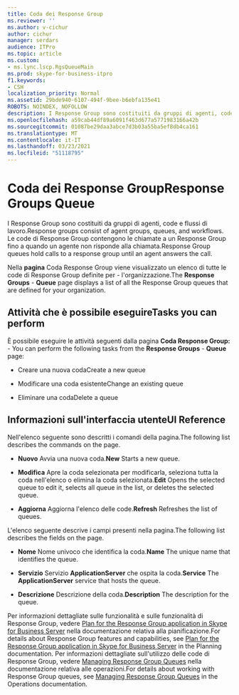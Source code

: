 ```yaml
---
title: Coda dei Response Group
ms.reviewer: ''
ms.author: v-cichur
author: cichur
manager: serdars
audience: ITPro
ms.topic: article
ms.custom:
- ms.lync.lscp.RgsQueueMain
ms.prod: skype-for-business-itpro
f1.keywords:
- CSH
localization_priority: Normal
ms.assetid: 29bde940-6107-494f-9bee-b6ebfa135e41
ROBOTS: NOINDEX, NOFOLLOW
description: I Response Group sono costituiti da gruppi di agenti, code e flussi di lavoro. Le code di Response Group contengono le chiamate a un Response Group fino a quando un agente non risponde alla chiamata.
ms.openlocfilehash: a59cab44df89a6091f463d677a5771983166a42b
ms.sourcegitcommit: 01087be29daa3abce7d3b03a55ba5ef8db4ca161
ms.translationtype: MT
ms.contentlocale: it-IT
ms.lasthandoff: 03/23/2021
ms.locfileid: "51118795"
---
```

# <a name="response-groups-queue"></a><span data-ttu-id="7743a-104">Coda dei Response Group</span><span class="sxs-lookup"><span data-stu-id="7743a-104">Response Groups Queue</span></span>

<span data-ttu-id="7743a-105">I Response Group sono costituiti da gruppi di agenti, code e flussi di lavoro.</span><span class="sxs-lookup"><span data-stu-id="7743a-105">Response groups consist of agent groups, queues, and workflows.</span></span> <span data-ttu-id="7743a-106">Le code di Response Group contengono le chiamate a un Response Group fino a quando un agente non risponde alla chiamata.</span><span class="sxs-lookup"><span data-stu-id="7743a-106">Response Group queues hold calls to a response group until an agent answers the call.</span></span>

<span data-ttu-id="7743a-107">Nella **pagina** Coda Response Group viene visualizzato un elenco di tutte le code di Response Group definite per  -   l'organizzazione.</span><span class="sxs-lookup"><span data-stu-id="7743a-107">The **Response Groups** - **Queue** page displays a list of all the Response Group queues that are defined for your organization.</span></span>

## <a name="tasks-you-can-perform"></a><span data-ttu-id="7743a-108">Attività che è possibile eseguire</span><span class="sxs-lookup"><span data-stu-id="7743a-108">Tasks you can perform</span></span>

<span data-ttu-id="7743a-109">È possibile eseguire le attività seguenti dalla pagina **Coda Response Group:**  -  </span><span class="sxs-lookup"><span data-stu-id="7743a-109">You can perform the following tasks from the **Response Groups** - **Queue** page:</span></span>

- <span data-ttu-id="7743a-110">Creare una nuova coda</span><span class="sxs-lookup"><span data-stu-id="7743a-110">Create a new queue</span></span>

- <span data-ttu-id="7743a-111">Modificare una coda esistente</span><span class="sxs-lookup"><span data-stu-id="7743a-111">Change an existing queue</span></span>

- <span data-ttu-id="7743a-112">Eliminare una coda</span><span class="sxs-lookup"><span data-stu-id="7743a-112">Delete a queue</span></span>

## <a name="ui-reference"></a><span data-ttu-id="7743a-113">Informazioni sull'interfaccia utente</span><span class="sxs-lookup"><span data-stu-id="7743a-113">UI Reference</span></span>

<span data-ttu-id="7743a-114">Nell'elenco seguente sono descritti i comandi della pagina.</span><span class="sxs-lookup"><span data-stu-id="7743a-114">The following list describes the commands on the page.</span></span>

- <span data-ttu-id="7743a-115">**Nuovo** Avvia una nuova coda.</span><span class="sxs-lookup"><span data-stu-id="7743a-115">**New** Starts a new queue.</span></span>

- <span data-ttu-id="7743a-116">**Modifica** Apre la coda selezionata per modificarla, seleziona tutta la coda nell'elenco o elimina la coda selezionata.</span><span class="sxs-lookup"><span data-stu-id="7743a-116">**Edit** Opens the selected queue to edit it, selects all queue in the list, or deletes the selected queue.</span></span>

- <span data-ttu-id="7743a-117">**Aggiorna** Aggiorna l'elenco delle code.</span><span class="sxs-lookup"><span data-stu-id="7743a-117">**Refresh** Refreshes the list of queues.</span></span>

<span data-ttu-id="7743a-118">L'elenco seguente descrive i campi presenti nella pagina.</span><span class="sxs-lookup"><span data-stu-id="7743a-118">The following list describes the fields on the page.</span></span>

- <span data-ttu-id="7743a-119">**Nome** Nome univoco che identifica la coda.</span><span class="sxs-lookup"><span data-stu-id="7743a-119">**Name** The unique name that identifies the queue.</span></span>

- <span data-ttu-id="7743a-120">**Servizio** Servizio **ApplicationServer** che ospita la coda.</span><span class="sxs-lookup"><span data-stu-id="7743a-120">**Service** The **ApplicationServer** service that hosts the queue.</span></span>

- <span data-ttu-id="7743a-121">**Descrizione** Descrizione della coda.</span><span class="sxs-lookup"><span data-stu-id="7743a-121">**Description** The description for the queue.</span></span>

<span data-ttu-id="7743a-122">Per informazioni dettagliate sulle funzionalità e sulle funzionalità di Response Group, vedere [Plan for the Response Group application in Skype for Business Server](../../../plan-your-deployment/enterprise-voice-solution/response-group.md) nella documentazione relativa alla pianificazione.</span><span class="sxs-lookup"><span data-stu-id="7743a-122">For details about Response Group features and capabilities, see [Plan for the Response Group application in Skype for Business Server](../../../plan-your-deployment/enterprise-voice-solution/response-group.md) in the Planning documentation.</span></span> <span data-ttu-id="7743a-123">Per informazioni dettagliate sull'utilizzo delle code di Response Group, vedere [Managing Response Group Queues](/previous-versions/office/lync-server-2013/lync-server-2013-managing-response-group-queues) nella documentazione relativa alle operazioni.</span><span class="sxs-lookup"><span data-stu-id="7743a-123">For details about working with Response Group queues, see [Managing Response Group Queues](/previous-versions/office/lync-server-2013/lync-server-2013-managing-response-group-queues) in the Operations documentation.</span></span>